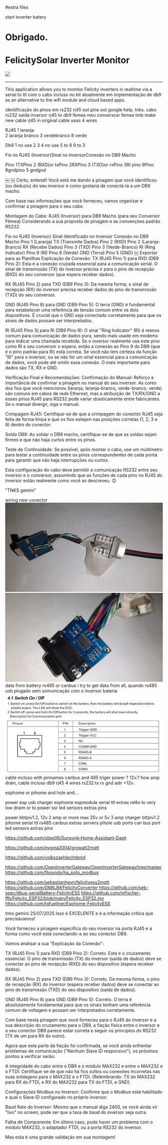 #extra files

start
inverter
batery
# Obrigado.
# FelicitySolar Inverter Monitor

<img src="screenshot.png"/>

---

This application allows you to monitor Felicity inverters in realtime via a serial to  ttl com o cabo incluso no kit atualmente em implementação de db9 as an alternative to the wifi module and cloud based apps.

identificação do pinos em rs232 rj45 out pins out  google help, tnks.
cabo rs232 saida inversor rj45 to db9 femea meu conversosr femea tmb make new cable rj45 in original cable uses 
4 wires 

RJ45
1 laranja  
2 laranja branco 
3 verdebranco 
8 verde 

Db9
1 no use
2 
3 
4 no use
5 to 8
9 to 3

Fio no RJ45 (Inversor)Sinal no InversorConexão no DB9 Macho

Pino 1TXPino 2 (RXD)or txPino 2RXPino 3 (TXD)or rxPino 3RI pino 9Pino 8gndpino 5 gndgnd

￼
￼
Certo, entendi! Você está me dando a pinagem que você identificou (ou deduziu) do seu inversor e como gostaria de conectá-la a um DB9 macho.

Com base nas informações que você forneceu, vamos organizar e confirmar a pinagem para o seu cabo.

Montagem do Cabo: RJ45 (Inversor) para DB9 Macho (para seu Conversor Fêmea)
Considerando a sua proposta de pinagem e as convenções padrão RS232:

Fio no RJ45 (Inversor)	Sinal Identificado no Inversor	Conexão no DB9 Macho
Pino 1 (Laranja)	TX (Transmite Dados)	Pino 2 (RXD)
Pino 2 (Laranja-Branco)	RX (Recebe Dados)	Pino 3 (TXD)
Pino 3 (Verde-Branco)	RI (Ring Indicator)	Pino 9 (RI)
Pino 8 (Verde)	GND (Terra)	Pino 5 (GND)
￼
Exportar para as Planilhas
Explicação da Conexão:
TX (RJ45 Pino 1) para RXD (DB9 Pino 2): Esta é a conexão cruzada essencial para a comunicação serial. O sinal de transmissão (TX) do inversor precisa ir para o pino de recepção (RXD) do seu conversor (que espera receber dados).

RX (RJ45 Pino 2) para TXD (DB9 Pino 3): Da mesma forma, o sinal de recepção (RX) do inversor precisa receber dados do pino de transmissão (TXD) do seu conversor.

GND (RJ45 Pino 8) para GND (DB9 Pino 5): O terra (GND) é fundamental para estabelecer uma referência de tensão comum entre os dois dispositivos. É crucial que o GND seja conectado corretamente para que os sinais de dados possam ser interpretados.

RI (RJ45 Pino 3) para RI (DB9 Pino 9): O sinal "Ring Indicator" (RI) é menos comum para comunicação de dados pura, sendo mais usado em modems para indicar uma chamada recebida. Se o inversor realmente usa este pino como RI e seu conversor o espera, então a conexão ao Pino 9 do DB9 (que é o pino padrão para RI) está correta. Se você não tem certeza da função "RI" para o inversor, ou se não for um sinal essencial para a comunicação de dados, você pode até omitir essa conexão. O mais importante para dados são TX, RX e GND.

Verificação Final e Recomendações:
Confirmação do Manual: Reforço a importância de confirmar a pinagem no manual do seu inversor. As cores dos fios que você mencionou (laranja, laranja-branco, verde-branco, verde) são comuns em cabos de rede Ethernet, mas a atribuição de TX/RX/GND a esses pinos RJ45 para RS232 pode variar drasticamente entre fabricantes. Se o manual divergir, siga o manual.

Crimpagem RJ45: Certifique-se de que a crimpagem do conector RJ45 seja feita de forma limpa e que os fios estejam nas posições corretas (1, 2, 3 e 8) dentro do conector.

Solda DB9: Ao soldar o DB9 macho, certifique-se de que as soldas sejam firmes e que não haja curtos entre os pinos.

Teste de Continuidade: Se possível, após montar o cabo, use um multímetro para testar a continuidade entre os pinos correspondentes de cada ponta para garantir que não haja interrupções ou curtos.

Esta configuração do cabo deve permitir a comunicação RS232 entre seu inversor e o conversor, assumindo que as funções de cada pino no RJ45 do inversor estão realmente como você as descreveu. 😊

"TNKS gemini"

wiring new conector 
<img src="connectordb9torj45.jpg"/>
<img src="conectordb9torj45upside.jpg"/>
data from battery rs485 or canbus i try to get data from all, 
quando rs485 usb plugado sem somunicação com o inversor bateria
<img src="felicitybatterypinout.jpeg"/> 
cable incluso with pinnames canbus and 485 triger power ? 12v.? how amp drain, 
cable incluso db9 rj45 4 wires rs232 tx rx gnd adn +12v.


esphome or pihome and hole and...

power esp usb charger
esphome espmodule serial ttl 
extras 
relês to very low draim or to power ssr 
led
sensors 
extras pins

power bbtpiv1.2, 12v 2 amp or more max 25v or 5v 3 amp charger
bttpiv1.2 pihome serial ttl rs485 canbus 
extras
servers pihole 
usb ports
can bus port
led
sensors 
extras pins

https://github.com/slipx06/Sunsynk-Home-Assistant-Dash

https://github.com/nygma2004/growatt2mqtt

https://github.com/volkszaehler/mbmd

https://github.com/OpenInverterGateway/OpenInverterGateway/tree/master
https://github.com/fboundy/ha_solis_modbus

https://github.com/sebastianheyn/felicityess2mqtt
https://github.com/DM6JM/FelicityConverter
https://github.com/seb-spec/dbus-serialBattery-FelicityESS
https://github.com/mfischer-ffb/Felicity_ESP32/blob/main/Felicity_ESP32.ino
https://github.com/tgfuellner/Esphome-FelicityESS

tnks gemini
25/07/2025
Isso é EXCELENTE e é a informação crítica que precisávamos!

Você forneceu a pinagem específica do seu inversor na porta RJ45 e a forma como você está conectando-a ao seu conector DB9.

Vamos analisar a sua "Explicação da Conexão":

TX (RJ45 Pino 1) para RXD (DB9 Pino 2): Correto. Este é o cruzamento essencial. O pino de transmissão (TX) do inversor (saída de dados) deve se conectar ao pino de recepção (RXD) do seu dispositivo (espera receber dados).

RX (RJ45 Pino 2) para TXD (DB9 Pino 3): Correto. Da mesma forma, o pino de recepção (RX) do inversor (espera receber dados) deve se conectar ao pino de transmissão (TXD) do seu dispositivo (saída de dados).

GND (RJ45 Pino 8) para GND (DB9 Pino 5): Correto. O terra é absolutamente fundamental para que os sinais tenham uma referência comum de voltagem e possam ser interpretados corretamente.

Com base nesta pinagem que você forneceu para o RJ45 do inversor e a sua descrição do cruzamento para o DB9, a fiação física entre o inversor e o seu conector DB9 parece estar correta e seguir os princípios do RS232 (TX de um para RX do outro).

Agora que esta parte da fiação foi confirmada, se você ainda enfrentar problemas de comunicação ("Nenhum Slave ID responsivo"), os próximos pontos a verificar serão:

A integridade do cabo entre o DB9 e o módulo MAX232 e entre o MAX232 e o FTDI: Certifique-se de que não há fios soltos ou conexões incorretas nas suas soldagens para o MAX232 e o FTDI. (Relembrando: TX do MAX232 para RX do FTDI, e RX do MAX232 para TX do FTDI, e GND).

Configurações Modbus no Inversor: Confirme que o Modbus está habilitado e qual o Slave ID configurado no próprio inversor.

Baud Rate do Inversor: Mesmo que o manual diga 2400, se você ainda vir "lixo" no screen, pode ser que a taxa de baud do inversor seja outra.

Falha de Componente: Em último caso, pode haver um problema com o módulo MAX232, o adaptador FTDI, ou a porta RS232 do inversor.

Mas esta é uma grande validação em sua montagem!

